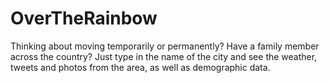 # OverTheRainbow


Thinking about moving temporarily or permanently? Have a family member across the country? Just type in the name of the city and see the weather, tweets and photos from the area, as well as demographic data.

